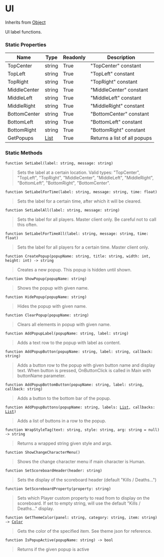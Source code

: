 # UI
Inherits from [Object](../objects/Object.md)

UI label functions.

### Static Properties
|Name|Type|Readonly|Description|
|---|---|---|---|
|TopCenter|string|True|"TopCenter" constant|
|TopLeft|string|True|"TopLeft" constant|
|TopRight|string|True|"TopRight" constant|
|MiddleCenter|string|True|"MiddleCenter" constant|
|MiddleLeft|string|True|"MiddleLeft" constant|
|MiddleRight|string|True|"MiddleRight" constant|
|BottomCenter|string|True|"BottomCenter" constant|
|BottomLeft|string|True|"BottomLeft" constant|
|BottomRight|string|True|"BottomRight" constant|
|GetPopups|[List](../objects/List.md)|True|Returns a list of all popups|


### Static Methods
<pre class="language-typescript"><code class="lang-typescript">function SetLabel(label: string, message: string)</code></pre>
> Sets the label at a certain location. Valid types: "TopCenter", "TopLeft", "TopRight", "MiddleCenter", "MiddleLeft", "MiddleRight", "BottomLeft", "BottomRight", "BottomCenter".
> 
<pre class="language-typescript"><code class="lang-typescript">function SetLabelForTime(label: string, message: string, time: float)</code></pre>
> Sets the label for a certain time, after which it will be cleared.
> 
<pre class="language-typescript"><code class="lang-typescript">function SetLabelAll(label: string, message: string)</code></pre>
> Sets the label for all players. Master client only. Be careful not to call this often.
> 
<pre class="language-typescript"><code class="lang-typescript">function SetLabelForTimeAll(label: string, message: string, time: float)</code></pre>
> Sets the label for all players for a certain time. Master client only.
> 
<pre class="language-typescript"><code class="lang-typescript">function CreatePopup(popupName: string, title: string, width: int, height: int) -> string</code></pre>
> Creates a new popup. This popup is hidden until shown.
> 
<pre class="language-typescript"><code class="lang-typescript">function ShowPopup(popupName: string)</code></pre>
> Shows the popup with given name.
> 
<pre class="language-typescript"><code class="lang-typescript">function HidePopup(popupName: string)</code></pre>
> Hides the popup with given name.
> 
<pre class="language-typescript"><code class="lang-typescript">function ClearPopup(popupName: string)</code></pre>
> Clears all elements in popup with given name.
> 
<pre class="language-typescript"><code class="lang-typescript">function AddPopupLabel(popupName: string, label: string)</code></pre>
> Adds a text row to the popup with label as content.
> 
<pre class="language-typescript"><code class="lang-typescript">function AddPopupButton(popupName: string, label: string, callback: string)</code></pre>
> Adds a button row to the popup with given button name and display text. When button is pressed, OnButtonClick is called in Main with buttonName parameter.
> 
<pre class="language-typescript"><code class="lang-typescript">function AddPopupBottomButton(popupName: string, label: string, callback: string)</code></pre>
> Adds a button to the bottom bar of the popup.
> 
<pre class="language-typescript"><code class="lang-typescript">function AddPopupButtons(popupName: string, labels: <a data-footnote-ref href="#user-content-fn-14">List</a>, callbacks: <a data-footnote-ref href="#user-content-fn-14">List</a>)</code></pre>
> Adds a list of buttons in a row to the popup.
> 
<pre class="language-typescript"><code class="lang-typescript">function WrapStyleTag(text: string, style: string, arg: string = null) -> string</code></pre>
> Returns a wrapped string given style and args.
> 
<pre class="language-typescript"><code class="lang-typescript">function ShowChangeCharacterMenu()</code></pre>
> Shows the change character menu if main character is Human.
> 
<pre class="language-typescript"><code class="lang-typescript">function SetScoreboardHeader(header: string)</code></pre>
> Sets the display of the scoreboard header (default "Kills / Deaths...")
> 
<pre class="language-typescript"><code class="lang-typescript">function SetScoreboardProperty(property: string)</code></pre>
> Sets which Player custom property to read from to display on the scoreboard. If set to empty string, will use the default "Kills / Deaths..." display.
> 
<pre class="language-typescript"><code class="lang-typescript">function GetThemeColor(panel: string, category: string, item: string) -> <a data-footnote-ref href="#user-content-fn-4">Color</a></code></pre>
> Gets the color of the specified item. See theme json for reference.
> 
<pre class="language-typescript"><code class="lang-typescript">function IsPopupActive(popupName: string) -> bool</code></pre>
> Returns if the given popup is active
> 

[^0]: [Camera](../static/Camera.md)
[^1]: [Character](../objects/Character.md)
[^2]: [Collider](../objects/Collider.md)
[^3]: [Collision](../objects/Collision.md)
[^4]: [Color](../objects/Color.md)
[^5]: [Convert](../static/Convert.md)
[^6]: [Cutscene](../static/Cutscene.md)
[^7]: [Dict](../objects/Dict.md)
[^8]: [Game](../static/Game.md)
[^9]: [Human](../objects/Human.md)
[^10]: [Input](../static/Input.md)
[^11]: [Json](../static/Json.md)
[^12]: [LineCastHitResult](../objects/LineCastHitResult.md)
[^13]: [LineRenderer](../objects/LineRenderer.md)
[^14]: [List](../objects/List.md)
[^15]: [Locale](../objects/Locale.md)
[^16]: [Map](../static/Map.md)
[^17]: [MapObject](../objects/MapObject.md)
[^18]: [MapTargetable](../objects/MapTargetable.md)
[^19]: [Math](../static/Math.md)
[^20]: [Network](../static/Network.md)
[^21]: [NetworkView](../objects/NetworkView.md)
[^22]: [PersistentData](../static/PersistentData.md)
[^23]: [Physics](../static/Physics.md)
[^24]: [Player](../objects/Player.md)
[^25]: [Quaternion](../objects/Quaternion.md)
[^26]: [Random](../objects/Random.md)
[^27]: [Range](../objects/Range.md)
[^28]: [RoomData](../static/RoomData.md)
[^29]: [Set](../objects/Set.md)
[^30]: [Shifter](../objects/Shifter.md)
[^31]: [String](../static/String.md)
[^32]: [Time](../static/Time.md)
[^33]: [Titan](../objects/Titan.md)
[^34]: [Transform](../objects/Transform.md)
[^35]: [UI](../static/UI.md)
[^36]: [Vector2](../objects/Vector2.md)
[^37]: [Vector3](../objects/Vector3.md)
[^38]: [Object](../objects/Object.md)
[^39]: [Component](../objects/Component.md)
